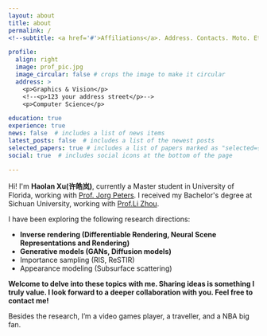```yaml
---
layout: about
title: about
permalink: /
<!--subtitle: <a href='#'>Affiliations</a>. Address. Contacts. Moto. Etc. -->

profile:
  align: right
  image: prof_pic.jpg
  image_circular: false # crops the image to make it circular
  address: >
    <p>Graphics & Vision</p>
    <!--<p>123 your address street</p>-->
    <p>Computer Science</p>

education: true
experience: true
news: false  # includes a list of news items
latest_posts: false  # includes a list of the newest posts
selected_papers: true # includes a list of papers marked as "selected={true}"
social: true  # includes social icons at the bottom of the page

---
```


Hi! I'm **Haolan Xu(许皓岚)**, currently a Master student in University of Florida, working with [Prof. Jorg Peters](https://www.cise.ufl.edu/~jorg/). I received my Bachelor's degree at Sichuan University, working with [Prof.Li Zhou](https://ce.scu.edu.cn/info/1092/4061.htm).

I have been exploring the following research directions:

- **Inverse rendering (Differentiable Rendering, Neural Scene Representations and Rendering)**
- **Generative models (GANs, Diffusion models)**
- Importance sampling (RIS, ReSTIR)
- Appearance modeling (Subsurface scattering)

**Welcome to delve into these topics with me. Sharing ideas is something I truly value. I look forward to a deeper collaboration with you. Feel free to contact me!**

Besides the research, I’m a video games player, a traveller, and a NBA big fan.
